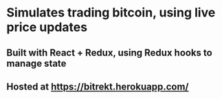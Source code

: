 # Simulates trading bitcoin, using live price updates

## Built with React + Redux, using Redux hooks to manage state

## Hosted at https://bitrekt.herokuapp.com/
